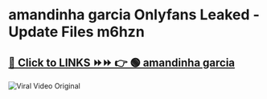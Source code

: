 
 # amandinha garcia Onlyfans Leaked - Update Files m6hzn

## <h2><a href="https://clipsfans.com/amandinha_garcia&ref=git">🔗 Click to LINKS ⏩⏩ 👉 🟢 amandinha garcia </a></h2>

<a href="https://clipsfans.com/amandinha_garcia&ref=git" rel="nofollow" data-target="animated-image.originalLink"><img src="https://i.ibb.co.com/xMMVF88/686577567.gif" alt="Viral Video Original" style="max-width: 100%; display: inline-block;" data-target="animated-image.originalImage"></a>

